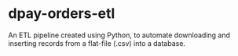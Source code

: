 # dpay-orders-etl
An ETL pipeline created using Python, to automate downloading and inserting records from a flat-file (.csv) into a database.
